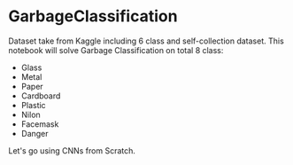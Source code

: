 # GarbageClassification

Dataset take from Kaggle including 6 class and self-collection dataset. This notebook will solve Garbage Classification on total 8 class:

* Glass
* Metal
* Paper
* Cardboard
* Plastic
* Nilon
* Facemask
* Danger

Let's go using CNNs from Scratch.

